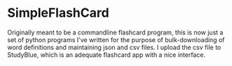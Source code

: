 SimpleFlashCard
===============

Originally meant to be a commandline flashcard program, this is now just a set of python programs I've written for the purpose of bulk-downloading of word definitions and maintaining json and csv files. I upload the csv file to StudyBlue, which is an adequate flashcard app with a nice interface.
